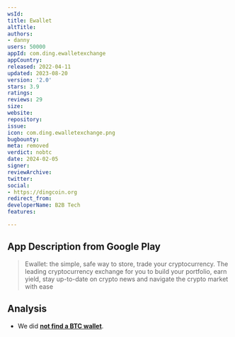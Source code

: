 ```yaml
---
wsId: 
title: Ewallet
altTitle: 
authors:
- danny
users: 50000
appId: com.ding.ewalletexchange
appCountry: 
released: 2022-04-11
updated: 2023-08-20
version: '2.0'
stars: 3.9
ratings: 
reviews: 29
size: 
website: 
repository: 
issue: 
icon: com.ding.ewalletexchange.png
bugbounty: 
meta: removed
verdict: nobtc
date: 2024-02-05
signer: 
reviewArchive: 
twitter: 
social:
- https://dingcoin.org
redirect_from: 
developerName: B2B Tech
features: 

---
```


## App Description from Google Play

> Ewallet: the simple, safe way to store, trade your cryptocurrency. The leading cryptocurrency exchange for you to build your portfolio, earn yield, stay up-to-date on crypto news and navigate the crypto market with ease

## Analysis

- We did **[not find a BTC wallet](https://twitter.com/BitcoinWalletz/status/1675108627940515840)**.
